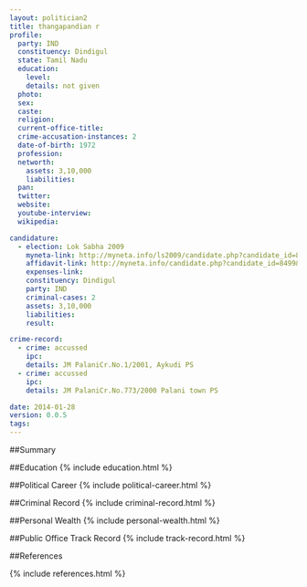 ```yaml
---
layout: politician2
title: thangapandian r
profile: 
  party: IND
  constituency: Dindigul
  state: Tamil Nadu
  education: 
    level: 
    details: not given
  photo: 
  sex: 
  caste: 
  religion: 
  current-office-title: 
  crime-accusation-instances: 2
  date-of-birth: 1972
  profession: 
  networth: 
    assets: 3,10,000
    liabilities: 
  pan: 
  twitter: 
  website: 
  youtube-interview: 
  wikipedia: 

candidature: 
  - election: Lok Sabha 2009
    myneta-link: http://myneta.info/ls2009/candidate.php?candidate_id=8499
    affidavit-link: http://myneta.info/candidate.php?candidate_id=8499&scan=original
    expenses-link: 
    constituency: Dindigul 
    party: IND
    criminal-cases: 2
    assets: 3,10,000
    liabilities: 
    result:  

crime-record: 
  - crime: accussed
    ipc: 
    details: JM PalaniCr.No.1/2001, Aykudi PS 
  - crime: accussed
    ipc: 
    details: JM PalaniCr.No.773/2000 Palani town PS 

date: 2014-01-28
version: 0.0.5
tags: 
---
```

##Summary


##Education
{% include education.html %}


##Political Career
{% include political-career.html %}


##Criminal Record
{% include criminal-record.html %}


##Personal Wealth
{% include personal-wealth.html %}


##Public Office Track Record
{% include track-record.html %}


##References


{% include references.html %}